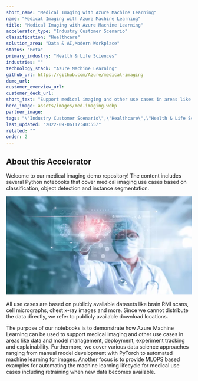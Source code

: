 ```yaml
---
short_name: "Medical Imaging with Azure Machine Learning"
name: "Medical Imaging with Azure Machine Learning"
title: "Medical Imaging with Azure Machine Learning"
accelerator_type: "Industry Customer Scenario"
classification: "Healthcare"
solution_area: "Data & AI,Modern Workplace"
status: "Beta"
primary_industry: "Health & Life Sciences"
industries: ""
technology_stack: "Azure Machine Learning"
github_url: https://github.com/Azure/medical-imaging
demo_url: 
customer_overview_url: 
customer_deck_url: 
short_text: "Support medical imaging and other use cases in areas like data and model management, deployment, experiment tracking and explainability."
hero_image: assets/images/med-imaging.webp
partner_image: 
tags: "\"Industry Customer Scenario\",\"Healthcare\",\"Health & Life Sciences\",\"Azure Machine Learning\",\"Data & AI\",\"Modern Workplace\",\"Beta\""
last_updated: "2022-09-06T17:40:55Z"
related: ""
order: 2
---
```

## About this Accelerator

Welcome to our medical imaging demo repository! The content includes several Python notebooks that cover medical imaging use cases based on classification, object detection and instance segmentation.

![Medical Imaging Solution Accelerator](../assets/images/med-imaging.webp)

All use cases are based on publicly available datasets like brain RMI scans, cell micrographs, chest x-ray images and more. Since we cannot distribute the data directly, we refer to publicly available download locations.

The purpose of our notebooks is to demonstrate how Azure Machine Learning can be used to support medical imaging and other use cases in areas like data and model management, deployment, experiment tracking and explainability. Furthermore, we cover various data science approaches ranging from manual model development with PyTorch to automated machine learning for images. Another focus is to provide MLOPS based examples for automating the machine learning lifecycle for medical use cases including retraining when new data becomes available.